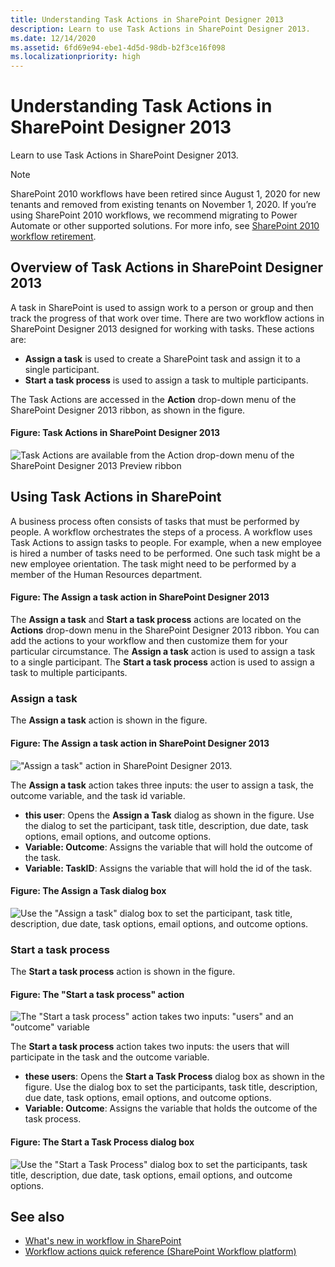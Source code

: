 ```yaml
---
title: Understanding Task Actions in SharePoint Designer 2013
description: Learn to use Task Actions in SharePoint Designer 2013.
ms.date: 12/14/2020
ms.assetid: 6fd69e94-ebe1-4d5d-98db-b2f3ce16f098
ms.localizationpriority: high
---
```

# Understanding Task Actions in SharePoint Designer 2013

Learn to use Task Actions in SharePoint Designer 2013.

> [!NOTE]
> SharePoint 2010 workflows have been retired since August 1, 2020 for new tenants and removed from existing tenants on November 1, 2020. If you’re using SharePoint 2010 workflows, we recommend migrating to Power Automate or other supported solutions. For more info, see [SharePoint 2010 workflow retirement](https://support.microsoft.com/office/sharepoint-2010-workflow-retirement-1ca3fff8-9985-410a-85aa-8120f626965f).

## Overview of Task Actions in SharePoint Designer 2013

A task in SharePoint is used to assign work to a person or group and then track the progress of that work over time. There are two workflow actions in SharePoint Designer 2013 designed for working with tasks.
These actions are:

- **Assign a task** is used to create a SharePoint task and assign it to a single participant.
- **Start a task process** is used to assign a task to multiple participants.

The Task Actions are accessed in the **Action** drop-down menu of the SharePoint Designer 2013 ribbon, as shown in the figure.

#### Figure: Task Actions in SharePoint Designer 2013

![Task Actions are available from the Action drop-down menu of the SharePoint Designer 2013 Preview ribbon](../images/spd15-TaskActions1.png)

## Using Task Actions in SharePoint

A business process often consists of tasks that must be performed by people. A workflow orchestrates the steps of a process. A workflow uses Task Actions to assign tasks to people. For example, when a new employee is hired a number of tasks need to be performed. One such task might be a new employee orientation. The task might need to be performed by a member of the Human Resources department.

#### Figure: The Assign a task action in SharePoint Designer 2013

The **Assign a task** and **Start a task process** actions are located on the **Actions** drop-down menu in the SharePoint Designer 2013 ribbon. You can add the actions to your workflow and then customize them for your particular circumstance. The **Assign a task** action is used to assign a task to a single participant. The **Start a task process** action is used to assign a task to multiple participants.

### Assign a task

The **Assign a task** action is shown in the figure.

#### Figure: The Assign a task action in SharePoint Designer 2013

!["Assign a task" action in SharePoint Designer 2013.](../images/SPD15-TaskActions2.png)

The **Assign a task** action takes three inputs: the user to assign a task, the outcome variable, and the task id variable.

- **this user**: Opens the **Assign a Task** dialog as shown in the figure. Use the dialog to set the participant, task title, description, due date, task options, email options, and outcome options.
- **Variable: Outcome**: Assigns the variable that will hold the outcome of the task.
- **Variable: TaskID**: Assigns the variable that will hold the id of the task.

#### Figure: The Assign a Task dialog box

![Use the "Assign a task" dialog box to set the participant, task title, description, due date, task options, email options, and outcome options.](../images/SPD15-TaskActions3.png)

### Start a task process

The **Start a task process** action is shown in the figure.

#### Figure: The "Start a task process" action

![The "Start a task process" action takes two inputs: "users" and an "outcome" variable](../images/SPD15-TaskActions4.png)

The **Start a task process** action takes two inputs: the users that will participate in the task and the outcome variable.

- **these users**: Opens the **Start a Task Process** dialog box as shown in the figure. Use the dialog box to set the participants, task title, description, due date, task options, email options, and outcome options.
- **Variable: Outcome**: Assigns the variable that holds the outcome of the task process.

#### Figure: The Start a Task Process dialog box

![Use the "Start a Task Process" dialog box to set the participants, task title, description, due date, task options, email options, and outcome options.](../images/SPD15-TaskActions5.png)

## See also

- [What's new in workflow in SharePoint](https://msdn.microsoft.com/library/6ab8a28b-fa2f-4530-8b55-a7f663bf15ea.aspx)
- [Workflow actions quick reference (SharePoint Workflow platform)](workflow-actions-quick-reference-sharepoint-workflow-platform.md)
